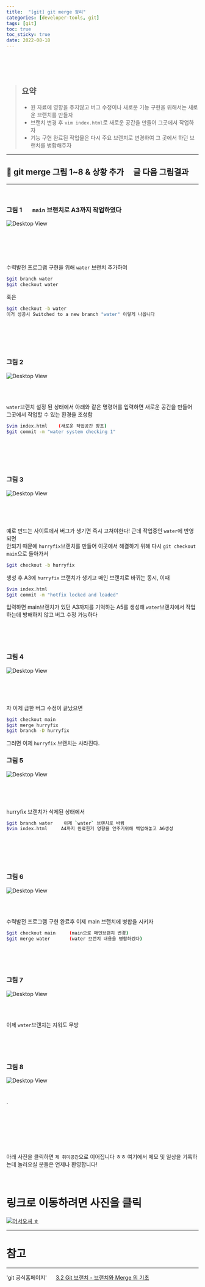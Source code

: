 ```yaml
---
title:  "[git] git merge 정리"
categories: [developer-tools, git]
tags: [git]
toc: true
toc_sticky: true
date: 2022-08-18
---
```


<br>
<br>
<br>

> ## 요약
> * 원 자료에 영향을 주지않고 버그 수정이나 새로운 기능 구현을 위해서는 새로운 브랜치를 만들자
> * 브랜치 변경 후 `vim index.html`로 새로운 공간을 만들어 그곳에서 작업하자
> * 기능 구현 완료된 작업물은 다시 주요 브랜치로 변경하여 그 곳에서 하던 브랜치를 병합해주자

---
## 🎲 git merge   그림 1~8 & 상황 추가  &nbsp;&nbsp;&nbsp; 글 다음 그림결과
---


<br>

### 그림 1   &nbsp;&nbsp;&nbsp;&nbsp;&nbsp; `main` 브랜치로 A3까지 작업하였다

![Desktop View](/assets/img/git/merge/1.PNG)

<br>
<br>


<br>
<br>

수력발전 프로그램 구현을 위해 `water` 브랜치 추가하여 
 ```bash
 $git branch water
 $git checkout water
 ```
혹은
 ```bash
 $git checkout -b water
 이거 성공시 Switched to a new branch "water" 이렇게 나옵니다
 ```

<br>
<br>
<br>
<br>

### 그림 2 

![Desktop View](/assets/img/git/merge/2.PNG)

<br>
<br>


 `water`브랜치 설정 된 상태에서 아래와 같은 명령어를 입력하면 새로운 공간을 만들어\
그곳에서 작업할 수 있는 환경을 조성함
```bash
$vim index.html    (새로운 작업공간 창조)
$git commit -m "water system checking 1"
```

<br>
<br>
<br>
<br>

### 그림 3 

![Desktop View](/assets/img/git/merge/3.PNG)

<br>
<br>
<br>

예로 만드는 사이트에서 버그가 생기면 즉시 고쳐야한다! 근데 작업중인 `water`에 반영되면\
안되기 때문에 `hurryfix`브랜치를 만들어 이곳에서 해결하기 위해 다시 `git checkout main`으로 돌아가서
```bash
$git checkout -b hurryfix
```
생성 후 A3에 `hurryfix` 브랜치가 생기고 매인 브랜치로 바뀌는 동시, 이때
```bash
$vim index.html
$git commit -m "hotfix locked and loaded"
```
입력하면 main브랜치가 있던 A3까지를 기억하는 A5를 생성해 `water`브랜치에서 작업하는데 방해하지 않고 버그 수정 가능하다

<br>
<br>
<br>

### 그림 4 

![Desktop View](/assets/img/git/merge/4.PNG)

<br>
<br>
<br>

자 이제 급한 버그 수정이 끝났으면
```bash
$git checkout main
$git merge hurryfix
$git branch -D hurryfix
```
그러면 이제 `hurryfix` 브랜치는 사라진다.

### 그림 5 

![Desktop View](/assets/img/git/merge/5.PNG)

<br>
<br>
<br>

hurryfix 브랜치가 삭제된 상태에서 
```bash
$git branch water    이제 `water` 브랜치로 바뀜
$vim index.html     A4까지 완료한거 영향을 안주기위해 백업해놓고 A6생성
```

<br>
<br>
<br>
<br>

### 그림 6 

![Desktop View](/assets/img/git/merge/6.PNG)

<br>
<br>

수력발전 프로그램 구현 완료후 이제 main 브랜치에 병합을 시키자
```bash
$git checkout main     (main으로 매인브랜치 변경)
$git merge water       (water 브랜치 내용을 병합하겠다)
```

<br>
<br>
<br>

### 그림 7 
![Desktop View](/assets/img/git/merge/7.PNG)

<br>
<br>

이제 `water`브랜치는 지워도 무방

<br>
<br>
<br>

### 그림 8 
![Desktop View](/assets/img/git/merge/8.PNG)

<br>
<br>
`
<br>
<br>
<br>
<br>
<br>
<br>
<br>


아래 사진을 클릭하면 `제 취미공간`으로 이어집니다 ㅎㅎ 여기에서 메모 및 일상을 기록하는데 놀러오실 분들은 언제나 환영합니다!

<br>

# 링크로 이동하려면 사진을 클릭

[![어서오셔 ㅎ](https://encrypted-tbn0.gstatic.com/images?q=tbn:ANd9GcQk-zPB4TCuWRNJVIF0aWgniDPNJgUTdXmILg&usqp=CAU)](https://discord.gg/zkzk5xtm)


---
# 참고 &nbsp;&nbsp;
---
'git 공식홈페이지' &nbsp;&nbsp;&nbsp;&nbsp;   [3.2 Git 브랜치 - 브랜치와 Merge 의 기초](https://git-scm.com/book/ko/v2/Git-%EB%B8%8C%EB%9E%9C%EC%B9%98-%EB%B8%8C%EB%9E%9C%EC%B9%98%EC%99%80-Merge-%EC%9D%98-%EA%B8%B0%EC%B4%88#_basic_merging)